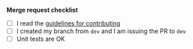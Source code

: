 **Merge request checklist**

- [ ] I read the [guidelines for contributing](https://github.com/mistic100/Photo-Sphere-Viewer/blob/master/.github/CONTRIBUTING.md)
- [ ] I created my branch from `dev` and I am issuing the PR to `dev`
- [ ] Unit tests are OK
